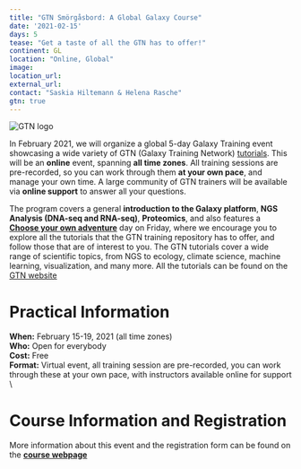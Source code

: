 ```yaml
---
title: "GTN Smörgåsbord: A Global Galaxy Course"
date: '2021-02-15'
days: 5
tease: "Get a taste of all the GTN has to offer!"
continent: GL
location: "Online, Global"
image:
location_url:
external_url:
contact: "Saskia Hiltemann & Helena Rasche"
gtn: true
---
```


<img class="float-right" style="max-width: 500px;" src="/src/images/galaxy-logos/GTNLogo300.png" alt="GTN logo"/>

In February 2021, we will organize a global 5-day Galaxy Training event showcasing a wide variety of GTN (Galaxy Training Network) [tutorials](https://training.galaxyproject.org). This will be an **online** event, spanning **all time zones**. All training sessions are pre-recorded, so you can work through them **at your own pace**, and manage your own time. A large community of GTN trainers will be available via **online support** to answer all your questions.

The program covers a general **introduction to the Galaxy platform**, **NGS Analysis (DNA-seq and RNA-seq)**, **Proteomics**, and also features a [**Choose your own adventure**](https://en.wikipedia.org/wiki/Choose_Your_Own_Adventure) day on Friday, where we encourage you to explore all the tutorials that the GTN training repository has to offer, and follow those that are of interest to you. The GTN tutorials cover a wide range of scientific topics, from NGS to ecology, climate science, machine learning, visualization, and many more. All the tutorials can be found on the [GTN website](https://training.galaxyproject.org)

# Practical Information

**When:** February 15-19, 2021 (all time zones) <br/>
**Who:** Open for everybody <br/>
**Cost:** Free <br/>
**Format:** Virtual event, all training session are pre-recorded, you can work through these at your own pace, with instructors available online for support \\

# Course Information and Registration

More information about this event and the registration form can be found on the [**course webpage**](https://shiltemann.github.io/global-galaxy-course/)

